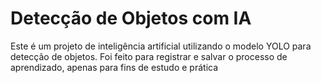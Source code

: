 # Detecção de Objetos com IA 

Este é um projeto de inteligência artificial utilizando o modelo YOLO para detecção de objetos. Foi feito para registrar e salvar o processo de aprendizado, apenas para fins de estudo e prática